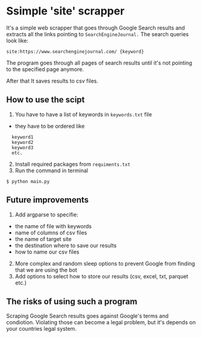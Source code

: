 # Ssimple 'site' scrapper
It's a simple web scrapper that goes through Google Search results and extracts all the links pointing to `SearchEngineJournal.`
The search queries look like:
```
site:https://www.searchenginejournal.com/ {keyword}
```
The program goes through all pages of search results until it's not pointing to the specified page anymore.

After that It saves results to csv files.

## How to use the scipt
1. You have to have a list of keywords in `keywords.txt` file
  - they have to be ordered like
  ```
    keyword1
    keyword2
    keyword3
    etc.
  ```
2. Install required packages from `requiments.txt`
3. Run the command in terminal
```
$ python main.py
```
## Future improvements
1. Add argparse to specifie:
  - the name of file with keywords
  - name of columns of csv files
  - the name of target site
  - the destination where to save our results
  - how to name our csv files
2. More complex and random sleep options to prevent Google from finding that we are using the bot
3. Add options to select how to store our results (csv, excel, txt, parquet etc.)
## The risks of using such a program
Scraping Google Search results goes against Google's terms and condiotion. Violating those can become a legal problem, but it's depends on your countries legal system.
